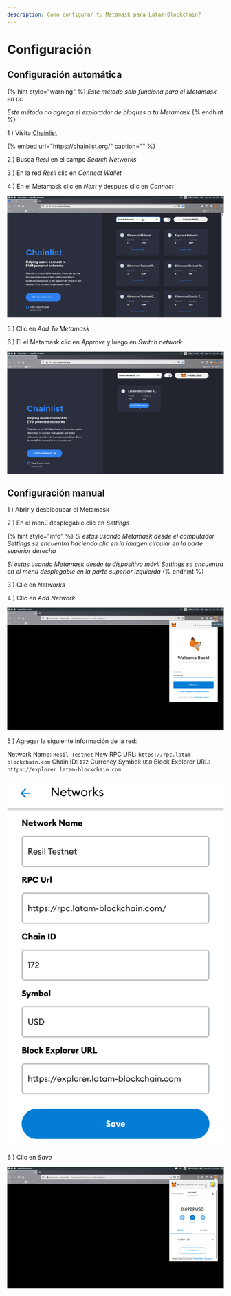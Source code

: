 ```yaml
---
description: Como configurar tu Metamask para Latam-Blockchain?
---
```


# Configuración

## Configuración automática

{% hint style="warning" %}
_Este método solo funciona para el Metamask en pc_

_Este método no agrega el explorador de bloques a tu Metamask_
{% endhint %}

1 \) Visita [Chainlist](https://chainlist.org/)

{% embed url="https://chainlist.org/" caption="" %}

2 \) Busca _Resil_ en el campo _Search Networks_

3 \) En la red _Resil_ clic en _Connect Wallet_ 

4 \) En el Metamask clic en _Next_ y despues clic en _Connect_

![](../../.gitbook/assets/chainlist-0.gif)

5 \) Clic en _Add To Metamask_

6 \) El el Metamask clic en _Approve_ y luego en _Switch network_

![](../../.gitbook/assets/chainlist-1.gif)

## Configuración manual

1 \) Abrir y desbloquear el Metamask

2 \) En el menú desplegable clic en _Settings_

{% hint style="info" %}
_Si estas usando Metamask desde el computador _Settings_ se encuentra haciendo clic en la imagen circular en la parte superior derecha_

_Si estas usando Metamask desde tu dispositivo móvil _Settings_ se encuentra en el menú desplegable en la parte superior izquierda_
{% endhint %}

3 \) Clic en _Networks_

4 \) Clic en _Add Network_

![](../../.gitbook/assets/metamask-setup-0.gif)

5 \) Agregar la siguiente información de la red:

Network Name:        `Resil Testnet`
New RPC URL:         `https://rpc.latam-blockchain.com`
Chain ID:            `172`
Currency Symbol:     `USD`
Block Explorer URL:  `https://explorer.latam-blockchain.com`

![](../../.gitbook/assets/network.png)

6 \) Clic en _Save_

![](../../.gitbook/assets/metamask-setup-1.gif)

